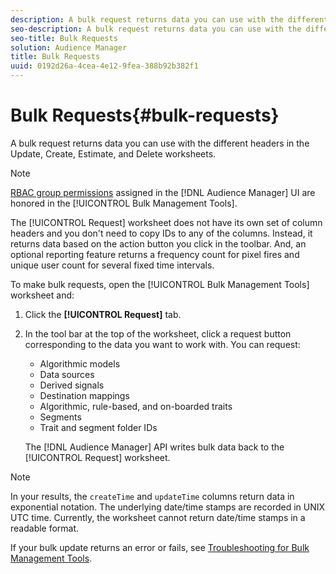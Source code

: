 ```yaml
---
description: A bulk request returns data you can use with the different headers in the Update, Create, Estimate, and Delete worksheets.
seo-description: A bulk request returns data you can use with the different headers in the Update, Create, Estimate, and Delete worksheets.
seo-title: Bulk Requests
solution: Audience Manager
title: Bulk Requests
uuid: 0192d26a-4cea-4e12-9fea-388b92b382f1
---
```


# Bulk Requests{#bulk-requests}

A bulk request returns data you can use with the different headers in the Update, Create, Estimate, and Delete worksheets.

<!-- 

t_bulk_requests.xml

 -->

>[!NOTE]
>
>[RBAC group permissions](../../features/administration/administration-overview.md) assigned in the [!DNL Audience Manager] UI are honored in the [!UICONTROL Bulk Management Tools].

The [!UICONTROL Request] worksheet does not have its own set of column headers and you don't need to copy IDs to any of the columns. Instead, it returns data based on the action button you click in the toolbar. And, an optional reporting feature returns a frequency count for pixel fires and unique user count for several fixed time intervals.

To make bulk requests, open the [!UICONTROL Bulk Management Tools] worksheet and: 

1. Click the **[!UICONTROL Request]** tab.
2. In the tool bar at the top of the worksheet, click a request button corresponding to the data you want to work with. You can request:

    * Algorithmic models
    * Data sources
    * Derived signals 
    * Destination mappings 
    * Algorithmic, rule-based, and on-boarded traits 
    * Segments 
    * Trait and segment folder IDs

   The [!DNL Audience Manager] API writes bulk data back to the [!UICONTROL Request] worksheet. 

>[!NOTE]
>
>In your results, the `createTime` and `updateTime` columns return data in exponential notation. The underlying date/time stamps are recorded in UNIX UTC time. Currently, the worksheet cannot return date/time stamps in a readable format.

If your bulk update returns an error or fails, see [Troubleshooting for Bulk Management Tools](../../reference/bulk-management-tools/bulk-troubleshooting.md). 
